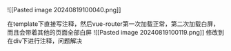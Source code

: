 ![[Pasted image 20240819100040.png]]

在template下直接写注释，然后vue-router第一次加载正常，第二次加载白屏，而且会带着其他的页面全部白屏
![[Pasted image 20240819100119.png]]
修改到在div下进行注释，问题解决